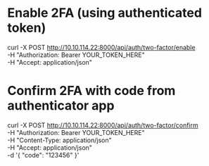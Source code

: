 # Enable 2FA (using authenticated token)
curl -X POST http://10.10.114.22:8000/api/auth/two-factor/enable \
  -H "Authorization: Bearer YOUR_TOKEN_HERE" \
  -H "Accept: application/json"

# Confirm 2FA with code from authenticator app
curl -X POST http://10.10.114.22:8000/api/auth/two-factor/confirm \
  -H "Authorization: Bearer YOUR_TOKEN_HERE" \
  -H "Content-Type: application/json" \
  -H "Accept: application/json" \
  -d '{
    "code": "123456"
  }'